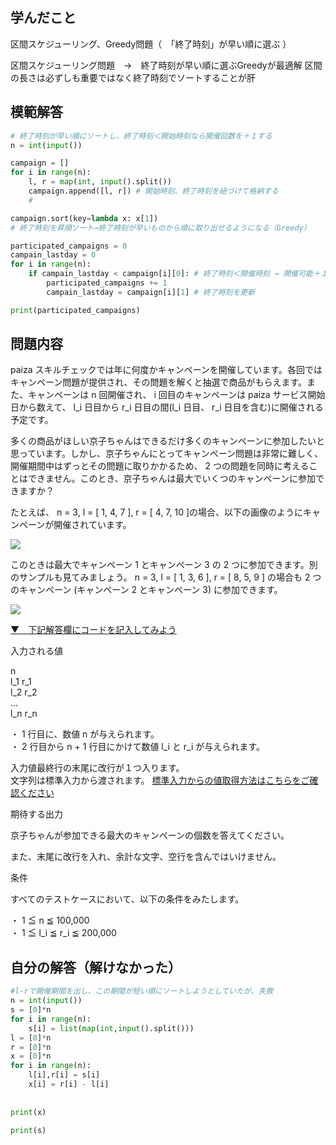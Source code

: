 

## 学んだこと
区間スケジューリング、Greedy問題（　「終了時刻」が早い順に選ぶ  ）

区間スケジューリング問題　→　終了時刻が早い順に選ぶGreedyが最適解
区間の長さは必ずしも重要ではなく終了時刻でソートすることが肝


## 模範解答
```python
# 終了時刻が早い順にソートし、終了時刻＜開始時刻なら開催回数を＋１する
n = int(input())

campaign = []
for i in range(n):
    l, r = map(int, input().split())
    campaign.append([l, r]) # 開始時刻、終了時刻を紐づけて格納する
    # 

campaign.sort(key=lambda x: x[1]) 
# 終了時刻を昇順ソート→終了時刻が早いものから順に取り出せるようになる（Greedy）

participated_campaigns = 0
campain_lastday = 0
for i in range(n):
    if campain_lastday < campaign[i][0]: # 終了時刻＜開催時刻 → 開催可能＋１
        participated_campaigns += 1
        campain_lastday = campaign[i][1] # 終了時刻を更新

print(participated_campaigns)
```


## 問題内容
paiza スキルチェックでは年に何度かキャンペーンを開催しています。各回ではキャンペーン問題が提供され、その問題を解くと抽選で商品がもらえます。また、キャンペーンは n 回開催され、 i 回目のキャンペーンは paiza サービス開始日から数えて、 l_i 日目から r_i 日目の間(l_i 日目、 r_i 日目を含む)に開催される予定です。  
  
多くの商品がほしい京子ちゃんはできるだけ多くのキャンペーンに参加したいと思っています。しかし、京子ちゃんにとってキャンペーン問題は非常に難しく、開催期間中はずっとその問題に取りかかるため、 2 つの問題を同時に考えることはできません。このとき、京子ちゃんは最大でいくつのキャンペーンに参加できますか？  
  
たとえば、 n = 3, l = [ 1, 4, 7 ], r = [ 4, 7, 10 ]の場合、以下の画像のようにキャンペーンが開催されています。  
  
![](https://paiza-learning-mondai.s3.amazonaws.com/sort_advanced/problems_speedup_step6/1.png)  
  
このときは最大でキャンペーン 1 とキャンペーン 3 の 2 つに参加できます。別のサンプルも見てみましょう。 n = 3, l = [ 1, 3, 6 ], r = [ 8, 5, 9 ] の場合も 2 つのキャンペーン (キャンペーン 2 とキャンペーン 3) に参加できます。  
  
![](https://paiza-learning-mondai.s3.amazonaws.com/sort_advanced/problems_speedup_step6/2.png)

[▼　下記解答欄にコードを記入してみよう](https://paiza.jp/works/mondai/sort_advanced/sort_advanced__problems_speedup_step6/edit?language_uid=python3&t=4351fe0b4b4d37e643336dc9d33ea777#codeArea)

入力される値

n  
l_1 r_1  
l_2 r_2  
...  
l_n r_n

  
  
・ 1 行目に、数値 n が与えられます。  
・ 2 行目から n + 1 行目にかけて数値 l_i と r_i が与えられます。

  
入力値最終行の末尾に改行が１つ入ります。  
文字列は標準入力から渡されます。 [標準入力からの値取得方法はこちらをご確認ください](https://paiza.jp/guide/samplecode.html)

期待する出力

京子ちゃんが参加できる最大のキャンペーンの個数を答えてください。  
  
また、末尾に改行を入れ、余計な文字、空行を含んではいけません。

条件

すべてのテストケースにおいて、以下の条件をみたします。  
  
・ 1 ≦ n ≦ 100,000  
・ 1 ≦ l_i ≦ r_i ≦ 200,000

## 自分の解答（解けなかった）
```python
#l-rで開催期間を出し、この期間が短い順にソートしようとしていたが、失敗
n = int(input())
s = [0]*n
for i in range(n):
    s[i] = list(map(int,input().split()))
l = [0]*n 
r = [0]*n 
x = [0]*n
for i in range(n):
    l[i],r[i] = s[i]
    x[i] = r[i] - l[i]
   
    
print(x)

print(s)
```

